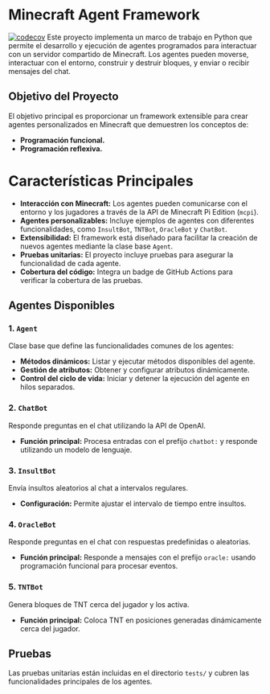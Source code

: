 # Minecraft Agent Framework
[![codecov](https://codecov.io/github/TyrkerS/Axies/graph/badge.svg?token=I1GK59EB31)](https://codecov.io/github/TyrkerS/Axies)
Este proyecto implementa un marco de trabajo en Python que permite el desarrollo y ejecución de agentes 
programados para interactuar con un servidor compartido de Minecraft. 
Los agentes pueden moverse, interactuar con el entorno, construir y destruir bloques, y enviar o recibir 
mensajes del chat.

## Objetivo del Proyecto
El objetivo principal es proporcionar un framework extensible para crear agentes personalizados en Minecraft
que demuestren los conceptos de:
- **Programación funcional.**
- **Programación reflexiva.**

# Características Principales

- **Interacción con Minecraft:** Los agentes pueden comunicarse 
con el entorno y los jugadores a través de la API de Minecraft Pi Edition (`mcpi`).
- **Agentes personalizables:** Incluye ejemplos de agentes con diferentes funcionalidades, 
como `InsultBot`, `TNTBot`, `OracleBot` y `ChatBot`.
- **Extensibilidad:** El framework está diseñado para facilitar la creación de nuevos agentes 
mediante la clase base `Agent`.
- **Pruebas unitarias:** El proyecto incluye pruebas para asegurar la funcionalidad de cada agente.
- **Cobertura del código:** Integra un badge de GitHub Actions para verificar la cobertura de las pruebas.

## Agentes Disponibles

### 1. `Agent`
Clase base que define las funcionalidades comunes de los agentes:
- **Métodos dinámicos:** Listar y ejecutar métodos disponibles del agente.
- **Gestión de atributos:** Obtener y configurar atributos dinámicamente.
- **Control del ciclo de vida:** Iniciar y detener la ejecución del agente en hilos separados.

### 2. `ChatBot`
Responde preguntas en el chat utilizando la API de OpenAI.
- **Función principal:** Procesa entradas con el prefijo `chatbot:` y responde utilizando un modelo de lenguaje.

### 3. `InsultBot`
Envía insultos aleatorios al chat a intervalos regulares.
- **Configuración:** Permite ajustar el intervalo de tiempo entre insultos.

### 4. `OracleBot`
Responde preguntas en el chat con respuestas predefinidas o aleatorias.
- **Función principal:** Responde a mensajes con el prefijo `oracle:` usando programación funcional para procesar eventos.

### 5. `TNTBot`
Genera bloques de TNT cerca del jugador y los activa.
- **Función principal:** Coloca TNT en posiciones generadas dinámicamente cerca del jugador.


## Pruebas

Las pruebas unitarias están incluidas en el directorio `tests/` 
y cubren las funcionalidades principales de los agentes.